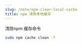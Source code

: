 ```yaml
---
slug: /note/npm-clear-local-cache
title: npm 清除本地缓存
---
```

清除npm 缓存命令
```bash
sudo npm cache clean -f
```
